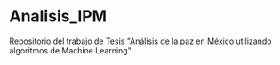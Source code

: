# Analisis_IPM
Repositorio del trabajo de Tesis "Análisis de la paz en México utilizando algoritmos de Machine Learning"
